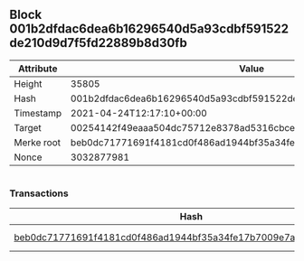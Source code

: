 ## Block 001b2dfdac6dea6b16296540d5a93cdbf591522de210d9d7f5fd22889b8d30fb

Attribute | Value
--- | ---
Height | 35805
Hash | 001b2dfdac6dea6b16296540d5a93cdbf591522de210d9d7f5fd22889b8d30fb
Timestamp | 2021-04-24T12:17:10+00:00
Target | 00254142f49eaaa504dc75712e8378ad5316cbcead634704b3734b6271167cc4
Merke root | beb0dc71771691f4181cd0f486ad1944bf35a34fe17b7009e7aaac6012dd8935
Nonce | 3032877981

```

```

### Transactions

Hash | Amount
--- | ---
[beb0dc71771691f4181cd0f486ad1944bf35a34fe17b7009e7aaac6012dd8935](beb0dc71771691f4181cd0f486ad1944bf35a34fe17b7009e7aaac6012dd8935.md) | 10.00000000 SKEPTI 
